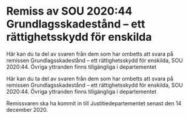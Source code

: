 # Remiss av SOU 2020:44 Grundlagsskadestånd – ett rättighetsskydd för enskilda

Här kan du ta del av svaren från dem som har ombetts att svara på remissen Grundlagsskadestånd – ett rättighetsskydd för enskilda, SOU 2020:44. Övriga yttranden finns tillgängliga i departementet

Här kan du ta del av svaren från dem som har ombetts att svara på remissen Grundlagsskadestånd – ett rättighetsskydd för enskilda, SOU 2020:44. Övriga yttranden finns tillgängliga i departementet

Remissvaren ska ha kommit in till Justitiedepartementet senast den 14 december 2020.
